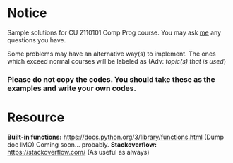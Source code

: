 # Notice
Sample solutions for CU 2110101 Comp Prog course.
You may ask [me](https://www.facebook.com/natchapolsrisang) any questions you have.

Some problems may have an alternative way(s) to implement. The ones which exceed normal courses will be labeled as (Adv: _topic(s) that is used_)

### Please do not copy the codes. You should take these as the examples and write your own codes.

# Resource
**Built-in functions:** https://docs.python.org/3/library/functions.html (Dump doc IMO)
Coming soon... probably.
**Stackoverflow:** https://stackoverflow.com/ (As useful as always)